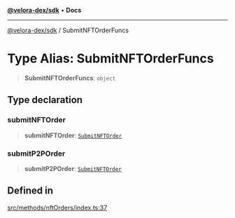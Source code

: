 [**@velora-dex/sdk**](../README.md) • **Docs**

***

[@velora-dex/sdk](../globals.md) / SubmitNFTOrderFuncs

# Type Alias: SubmitNFTOrderFuncs

> **SubmitNFTOrderFuncs**: `object`

## Type declaration

### submitNFTOrder

> **submitNFTOrder**: [`SubmitNFTOrder`](../-internal-/type-aliases/SubmitNFTOrder.md)

### submitP2POrder

> **submitP2POrder**: [`SubmitNFTOrder`](../-internal-/type-aliases/SubmitNFTOrder.md)

## Defined in

[src/methods/nftOrders/index.ts:37](https://github.com/VeloraDEX/sdk/blob/master/src/methods/nftOrders/index.ts#L37)
